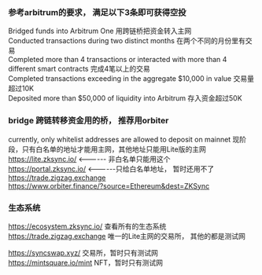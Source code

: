 
### 参考arbitrum的要求， 满足以下3条即可获得空投
Bridged funds into Arbitrum One 用跨链桥把资金转入主网  
Conducted transactions during two distinct months 在两个不同的月份里有交易  
Completed more than 4 transactions or interacted with more than 4 different smart contracts 完成4笔以上的交易  
Completed transactions exceeding in the aggregate $10,000 in value 交易量超过10K  
Deposited more than $50,000 of liquidity into Arbitrum 存入资金超过50K  
 

### bridge 跨链转移资金用的桥， 推荐用orbiter  
currently, only whitelist addresses are allowed to deposit on mainnet 现阶段，只有白名单的地址才能用主网，其他地址只能用Lite版的主网
https://lite.zksync.io/    <------ 非白名单只能用这个  
https://portal.zksync.io/  <------只给白名单地址， 暂时还用不了  
https://trade.zigzag.exchange  
https://www.orbiter.finance/?source=Ethereum&dest=ZKSync  

### 生态系统
https://ecosystem.zksync.io/    查看所有的生态系统
https://trade.zigzag.exchange   唯一的Lite主网的交易所， 其他的都是测试网  

https://syncswap.xyz/ 交易所，暂时只有测试网   
https://mintsquare.io/mint NFT，暂时只有测试网   

